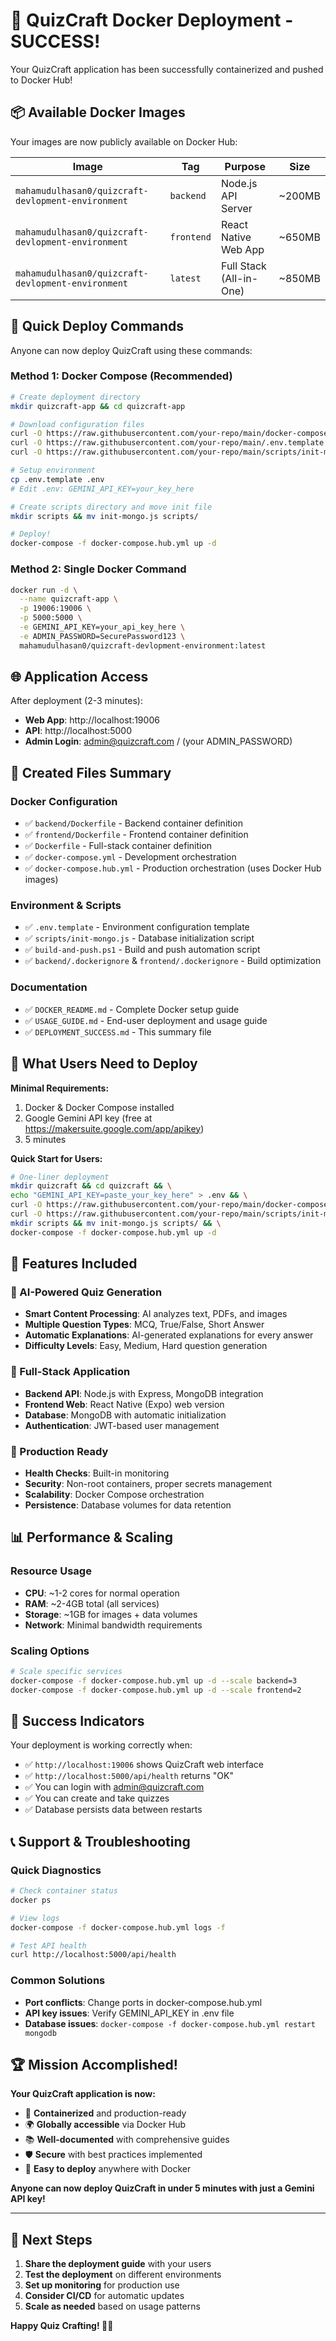 # 🎉 QuizCraft Docker Deployment - SUCCESS!

Your QuizCraft application has been successfully containerized and pushed to Docker Hub!

## 📦 Available Docker Images

Your images are now publicly available on Docker Hub:

| Image | Tag | Purpose | Size |
|-------|-----|---------|------|
| `mahamudulhasan0/quizcraft-devlopment-environment` | `backend` | Node.js API Server | ~200MB |
| `mahamudulhasan0/quizcraft-devlopment-environment` | `frontend` | React Native Web App | ~650MB |
| `mahamudulhasan0/quizcraft-devlopment-environment` | `latest` | Full Stack (All-in-One) | ~850MB |

## 🚀 Quick Deploy Commands

Anyone can now deploy QuizCraft using these commands:

### Method 1: Docker Compose (Recommended)
```bash
# Create deployment directory
mkdir quizcraft-app && cd quizcraft-app

# Download configuration files
curl -O https://raw.githubusercontent.com/your-repo/main/docker-compose.hub.yml
curl -O https://raw.githubusercontent.com/your-repo/main/.env.template
curl -O https://raw.githubusercontent.com/your-repo/main/scripts/init-mongo.js

# Setup environment
cp .env.template .env
# Edit .env: GEMINI_API_KEY=your_key_here

# Create scripts directory and move init file
mkdir scripts && mv init-mongo.js scripts/

# Deploy!
docker-compose -f docker-compose.hub.yml up -d
```

### Method 2: Single Docker Command
```bash
docker run -d \
  --name quizcraft-app \
  -p 19006:19006 \
  -p 5000:5000 \
  -e GEMINI_API_KEY=your_api_key_here \
  -e ADMIN_PASSWORD=SecurePassword123 \
  mahamudulhasan0/quizcraft-devlopment-environment:latest
```

## 🌐 Application Access

After deployment (2-3 minutes):
- **Web App**: http://localhost:19006
- **API**: http://localhost:5000
- **Admin Login**: admin@quizcraft.com / (your ADMIN_PASSWORD)

## 📄 Created Files Summary

### Docker Configuration
- ✅ `backend/Dockerfile` - Backend container definition
- ✅ `frontend/Dockerfile` - Frontend container definition
- ✅ `Dockerfile` - Full-stack container definition
- ✅ `docker-compose.yml` - Development orchestration
- ✅ `docker-compose.hub.yml` - Production orchestration (uses Docker Hub images)

### Environment & Scripts
- ✅ `.env.template` - Environment configuration template
- ✅ `scripts/init-mongo.js` - Database initialization script
- ✅ `build-and-push.ps1` - Build and push automation script
- ✅ `backend/.dockerignore` & `frontend/.dockerignore` - Build optimization

### Documentation
- ✅ `DOCKER_README.md` - Complete Docker setup guide
- ✅ `USAGE_GUIDE.md` - End-user deployment and usage guide
- ✅ `DEPLOYMENT_SUCCESS.md` - This summary file

## 🎯 What Users Need to Deploy

**Minimal Requirements:**
1. Docker & Docker Compose installed
2. Google Gemini API key (free at https://makersuite.google.com/app/apikey)
3. 5 minutes

**Quick Start for Users:**
```bash
# One-liner deployment
mkdir quizcraft && cd quizcraft && \
echo "GEMINI_API_KEY=paste_your_key_here" > .env && \
curl -O https://raw.githubusercontent.com/your-repo/main/docker-compose.hub.yml && \
curl -O https://raw.githubusercontent.com/your-repo/main/scripts/init-mongo.js && \
mkdir scripts && mv init-mongo.js scripts/ && \
docker-compose -f docker-compose.hub.yml up -d
```

## 🔧 Features Included

### 🧠 AI-Powered Quiz Generation
- **Smart Content Processing**: AI analyzes text, PDFs, and images
- **Multiple Question Types**: MCQ, True/False, Short Answer
- **Automatic Explanations**: AI-generated explanations for every answer
- **Difficulty Levels**: Easy, Medium, Hard question generation

### 📱 Full-Stack Application
- **Backend API**: Node.js with Express, MongoDB integration
- **Frontend Web**: React Native (Expo) web version
- **Database**: MongoDB with automatic initialization
- **Authentication**: JWT-based user management

### 🚀 Production Ready
- **Health Checks**: Built-in monitoring
- **Security**: Non-root containers, proper secrets management
- **Scalability**: Docker Compose orchestration
- **Persistence**: Database volumes for data retention

## 📊 Performance & Scaling

### Resource Usage
- **CPU**: ~1-2 cores for normal operation
- **RAM**: ~2-4GB total (all services)
- **Storage**: ~1GB for images + data volumes
- **Network**: Minimal bandwidth requirements

### Scaling Options
```bash
# Scale specific services
docker-compose -f docker-compose.hub.yml up -d --scale backend=3
docker-compose -f docker-compose.hub.yml up -d --scale frontend=2
```

## 🎉 Success Indicators

Your deployment is working correctly when:
- ✅ `http://localhost:19006` shows QuizCraft web interface
- ✅ `http://localhost:5000/api/health` returns "OK"
- ✅ You can login with admin@quizcraft.com
- ✅ You can create and take quizzes
- ✅ Database persists data between restarts

## 📞 Support & Troubleshooting

### Quick Diagnostics
```bash
# Check container status
docker ps

# View logs
docker-compose -f docker-compose.hub.yml logs -f

# Test API health
curl http://localhost:5000/api/health
```

### Common Solutions
- **Port conflicts**: Change ports in docker-compose.hub.yml
- **API key issues**: Verify GEMINI_API_KEY in .env file
- **Database issues**: `docker-compose -f docker-compose.hub.yml restart mongodb`

## 🏆 Mission Accomplished!

**Your QuizCraft application is now:**
- 🐳 **Containerized** and production-ready
- 🌍 **Globally accessible** via Docker Hub
- 📚 **Well-documented** with comprehensive guides
- 🛡️ **Secure** with best practices implemented
- 🚀 **Easy to deploy** anywhere with Docker

**Anyone can now deploy QuizCraft in under 5 minutes with just a Gemini API key!**

---

## 📝 Next Steps

1. **Share the deployment guide** with your users
2. **Test the deployment** on different environments
3. **Set up monitoring** for production use
4. **Consider CI/CD** for automatic updates
5. **Scale as needed** based on usage patterns

**Happy Quiz Crafting! 🎯✨**